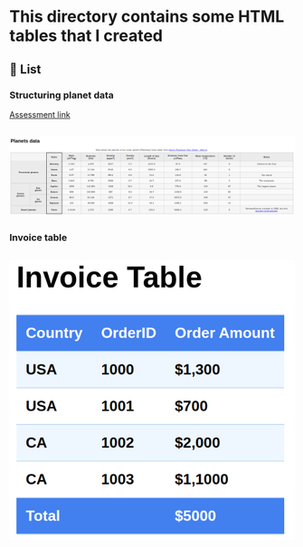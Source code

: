 # This directory contains some HTML tables that I created

## 📌 List

 ### Structuring planet data


 [Assessment link](https://developer.mozilla.org/en-US/docs/Learn/HTML/Tables/Structuring_planet_data)

 
 ![](../images/planet-data.png)
---
 ### Invoice table
 
 ![](../images/invoice-table.png)
---